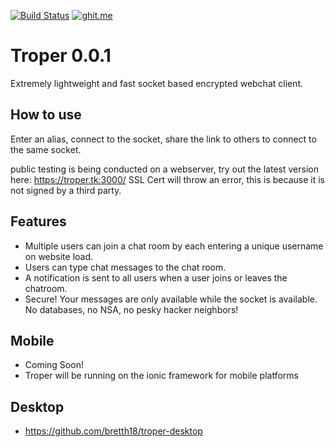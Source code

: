 [![Build Status](https://travis-ci.org/bretth18/troper0.0.1.svg)](https://travis-ci.org/bretth18/troper0.0.1)
[![ghit.me](https://ghit.me/badge.svg?repo=bretth18/troper0.0.1)](https://ghit.me/repo/bretth18/troper0.0.1)
# Troper 0.0.1

Extremely lightweight and fast socket based encrypted webchat client.

## How to use

Enter an alias, connect to the socket, share the link to others to connect to the same socket.

public testing is being conducted on a webserver,
try out the latest version here: https://troper.tk:3000/
SSL Cert will throw an error, this is because it is not signed by a third party.



## Features

- Multiple users can join a chat room by each entering a unique username
on website load.
- Users can type chat messages to the chat room.
- A notification is sent to all users when a user joins or leaves
the chatroom.
- Secure! Your messages are only available while the socket is available. No databases, no NSA, no pesky hacker neighbors!

## Mobile
- Coming Soon!
- Troper will be running on the ionic framework for mobile platforms

## Desktop
- https://github.com/bretth18/troper-desktop
